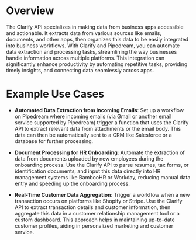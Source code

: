 # Overview

The Clarify API specializes in making data from business apps accessible and actionable. It extracts data from various sources like emails, documents, and other apps, then organizes this data to be easily integrated into business workflows. With Clarify and Pipedream, you can automate data extraction and processing tasks, streamlining the way businesses handle information across multiple platforms. This integration can significantly enhance productivity by automating repetitive tasks, providing timely insights, and connecting data seamlessly across apps.

# Example Use Cases

- **Automated Data Extraction from Incoming Emails**: Set up a workflow on Pipedream where incoming emails (via Gmail or another email service supported by Pipedream) trigger a function that uses the Clarify API to extract relevant data from attachments or the email body. This data can then be automatically sent to a CRM like Salesforce or a database for further processing.

- **Document Processing for HR Onboarding**: Automate the extraction of data from documents uploaded by new employees during the onboarding process. Use the Clarify API to parse resumes, tax forms, or identification documents, and input this data directly into HR management systems like BambooHR or Workday, reducing manual data entry and speeding up the onboarding process.

- **Real-Time Customer Data Aggregation**: Trigger a workflow when a new transaction occurs on platforms like Shopify or Stripe. Use the Clarify API to extract transaction details and customer information, then aggregate this data in a customer relationship management tool or a custom dashboard. This approach helps in maintaining up-to-date customer profiles, aiding in personalized marketing and customer service.
